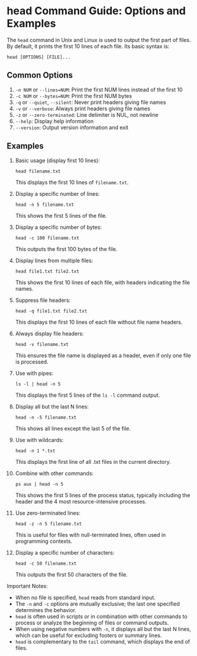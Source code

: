 # head Command Guide: Options and Examples

The `head` command in Unix and Linux is used to output the first part of files. By default, it prints the first 10 lines of each file. Its basic syntax is:

```
head [OPTIONS] [FILE]...
```

## Common Options

1. `-n NUM` or `--lines=NUM`: Print the first NUM lines instead of the first 10
2. `-c NUM` or `--bytes=NUM`: Print the first NUM bytes
3. `-q` or `--quiet`, `--silent`: Never print headers giving file names
4. `-v` or `--verbose`: Always print headers giving file names
5. `-z` or `--zero-terminated`: Line delimiter is NUL, not newline
6. `--help`: Display help information
7. `--version`: Output version information and exit

## Examples

1. Basic usage (display first 10 lines):
   ```
   head filename.txt
   ```
   This displays the first 10 lines of `filename.txt`.

2. Display a specific number of lines:
   ```
   head -n 5 filename.txt
   ```
   This shows the first 5 lines of the file.

3. Display a specific number of bytes:
   ```
   head -c 100 filename.txt
   ```
   This outputs the first 100 bytes of the file.

4. Display lines from multiple files:
   ```
   head file1.txt file2.txt
   ```
   This shows the first 10 lines of each file, with headers indicating the file names.

5. Suppress file headers:
   ```
   head -q file1.txt file2.txt
   ```
   This displays the first 10 lines of each file without file name headers.

6. Always display file headers:
   ```
   head -v filename.txt
   ```
   This ensures the file name is displayed as a header, even if only one file is processed.

7. Use with pipes:
   ```
   ls -l | head -n 5
   ```
   This displays the first 5 lines of the `ls -l` command output.

8. Display all but the last N lines:
   ```
   head -n -5 filename.txt
   ```
   This shows all lines except the last 5 of the file.

9. Use with wildcards:
   ```
   head -n 1 *.txt
   ```
   This displays the first line of all .txt files in the current directory.

10. Combine with other commands:
    ```
    ps aux | head -n 5
    ```
    This shows the first 5 lines of the process status, typically including the header and the 4 most resource-intensive processes.

11. Use zero-terminated lines:
    ```
    head -z -n 5 filename.txt
    ```
    This is useful for files with null-terminated lines, often used in programming contexts.

12. Display a specific number of characters:
    ```
    head -c 50 filename.txt
    ```
    This outputs the first 50 characters of the file.

Important Notes:
- When no file is specified, `head` reads from standard input.
- The `-n` and `-c` options are mutually exclusive; the last one specified determines the behavior.
- `head` is often used in scripts or in combination with other commands to process or analyze the beginning of files or command outputs.
- When using negative numbers with `-n`, it displays all but the last N lines, which can be useful for excluding footers or summary lines.
- `head` is complementary to the `tail` command, which displays the end of files.

